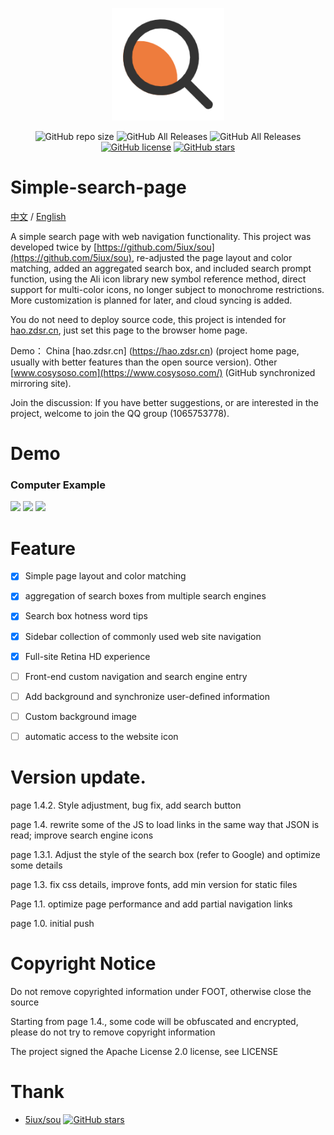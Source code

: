 <p align="center">
  <a href="https://hao.zdsr.cn/" target="_blank">
    <img width="180" src="./img/search.png" alt="logo">
  </a>
</p>
<p align="center">
  <img alt="GitHub repo size" src="https://img.shields.io/github/repo-size/616620131/Simple-Search-Page">
  <img alt="GitHub All Releases" src="https://img.shields.io/github/downloads/616620131/Simple-Search-Page/total">
  <img alt="GitHub All Releases" src="https://img.shields.io/github/downloads/616620131/Simple-Search-Page/latest/total">
  <a href="https://github.com/616620131/Simple-Search-Page/blob/master/LICENSE"><img alt="GitHub license" src="https://img.shields.io/github/license/616620131/Simple-Search-Page"></a>
  <a href="https://github.com/616620131/Simple-Search-Page/stargazers"><img alt="GitHub stars" src="https://img.shields.io/github/stars/616620131/Simple-Search-Page?style=social"></a>

# Simple-search-page

[中文](README.md) / [English](README-EN.md)

A simple search page with web navigation functionality.
This project was developed twice by [https://github.com/5iux/sou](https://github.com/5iux/sou), re-adjusted the page layout and color matching, added an aggregated search box, and included search prompt function, using the Ali icon library new symbol reference method, direct support for multi-color icons, no longer subject to monochrome restrictions. More customization is planned for later, and cloud syncing is added.

You do not need to deploy source code, this project is intended for [hao.zdsr.cn](https://hao.zdsr.cn), just set this page to the browser home page.

Demo：
China [hao.zdsr.cn] (https://hao.zdsr.cn) (project home page, usually with better features than the open source version).
Other [www.cosysoso.com](https://www.cosysoso.com/) (GitHub synchronized mirroring site).

Join the discussion: If you have better suggestions, or are interested in the project, welcome to join the QQ group (1065753778).

# Demo
### Computer Example

![](https://ae01.alicdn.com/kf/H47053bab28a84e09bc5293a6d9548759D.jpg)
![](https://ae01.alicdn.com/kf/H46d7e01306d14f0aa3d8be17272fc168j.jpg)
![](https://ae01.alicdn.com/kf/Hbf82cefdf96a4e348cff3da506696a54N.jpg)


# Feature

- [x] Simple page layout and color matching
- [x] aggregation of search boxes from multiple search engines
- [x] Search box hotness word tips
- [x] Sidebar collection of commonly used web site navigation
- [x] Full-site Retina HD experience
- [ ] Front-end custom navigation and search engine entry
- [ ] Add background and synchronize user-defined information
- [ ] Custom background image
- [ ] automatic access to the website icon


# Version update.

  page 1.4.2. Style adjustment, bug fix, add search button

  page 1.4. rewrite some of the JS to load links in the same way that JSON is read; improve search engine icons

  page 1.3.1. Adjust the style of the search box (refer to Google) and optimize some details

  page 1.3. fix css details, improve fonts, add min version for static files

  Page 1.1. optimize page performance and add partial navigation links

  page 1.0. initial push

# Copyright Notice

Do not remove copyrighted information under FOOT, otherwise close the source

Starting from page 1.4., some code will be obfuscated and encrypted, please do not try to remove copyright information

The project signed the Apache License 2.0 license, see LICENSE

# Thank

- [5iux/sou](https://github.com/5iux/sou)  [![GitHub stars](https://img.shields.io/github/stars/5iux/sou?style=social)](https://github.com/5iux/sou/stargazers)
